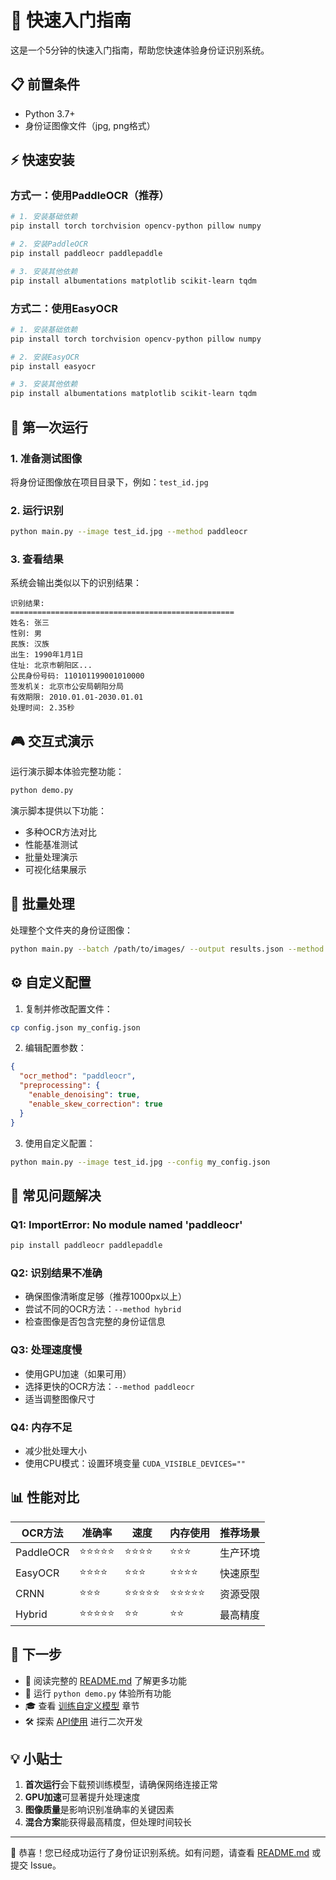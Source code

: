 # 🚀 快速入门指南

这是一个5分钟的快速入门指南，帮助您快速体验身份证识别系统。

## 📋 前置条件

- Python 3.7+
- 身份证图像文件（jpg, png格式）

## ⚡ 快速安装

### 方式一：使用PaddleOCR（推荐）

```bash
# 1. 安装基础依赖
pip install torch torchvision opencv-python pillow numpy

# 2. 安装PaddleOCR
pip install paddleocr paddlepaddle

# 3. 安装其他依赖
pip install albumentations matplotlib scikit-learn tqdm
```

### 方式二：使用EasyOCR

```bash
# 1. 安装基础依赖
pip install torch torchvision opencv-python pillow numpy

# 2. 安装EasyOCR
pip install easyocr

# 3. 安装其他依赖  
pip install albumentations matplotlib scikit-learn tqdm
```

## 🎯 第一次运行

### 1. 准备测试图像
将身份证图像放在项目目录下，例如：`test_id.jpg`

### 2. 运行识别
```bash
python main.py --image test_id.jpg --method paddleocr
```

### 3. 查看结果
系统会输出类似以下的识别结果：
```
识别结果:
==================================================
姓名: 张三
性别: 男
民族: 汉族
出生: 1990年1月1日
住址: 北京市朝阳区...
公民身份号码: 110101199001010000
签发机关: 北京市公安局朝阳分局
有效期限: 2010.01.01-2030.01.01
处理时间: 2.35秒
```

## 🎮 交互式演示

运行演示脚本体验完整功能：

```bash
python demo.py
```

演示脚本提供以下功能：
- 多种OCR方法对比
- 性能基准测试
- 批量处理演示
- 可视化结果展示

## 📁 批量处理

处理整个文件夹的身份证图像：

```bash
python main.py --batch /path/to/images/ --output results.json --method paddleocr
```

## ⚙️ 自定义配置

1. 复制并修改配置文件：
```bash
cp config.json my_config.json
```

2. 编辑配置参数：
```json
{
  "ocr_method": "paddleocr",
  "preprocessing": {
    "enable_denoising": true,
    "enable_skew_correction": true
  }
}
```

3. 使用自定义配置：
```bash
python main.py --image test_id.jpg --config my_config.json
```

## 🔧 常见问题解决

### Q1: ImportError: No module named 'paddleocr'
```bash
pip install paddleocr paddlepaddle
```

### Q2: 识别结果不准确
- 确保图像清晰度足够（推荐1000px以上）
- 尝试不同的OCR方法：`--method hybrid`
- 检查图像是否包含完整的身份证信息

### Q3: 处理速度慢
- 使用GPU加速（如果可用）
- 选择更快的OCR方法：`--method paddleocr`
- 适当调整图像尺寸

### Q4: 内存不足
- 减少批处理大小
- 使用CPU模式：设置环境变量 `CUDA_VISIBLE_DEVICES=""`

## 📊 性能对比

| OCR方法 | 准确率 | 速度 | 内存使用 | 推荐场景 |
|---------|--------|------|----------|----------|
| PaddleOCR | ⭐⭐⭐⭐⭐ | ⭐⭐⭐⭐ | ⭐⭐⭐ | 生产环境 |
| EasyOCR | ⭐⭐⭐⭐ | ⭐⭐⭐ | ⭐⭐⭐⭐ | 快速原型 |
| CRNN | ⭐⭐⭐ | ⭐⭐⭐⭐⭐ | ⭐⭐⭐⭐⭐ | 资源受限 |
| Hybrid | ⭐⭐⭐⭐⭐ | ⭐⭐ | ⭐⭐ | 最高精度 |

## 🎯 下一步

- 📖 阅读完整的 [README.md](README.md) 了解更多功能
- 🧪 运行 `python demo.py` 体验所有功能
- 🎓 查看 [训练自定义模型](README.md#训练自定义模型) 章节
- 🛠️ 探索 [API使用](README.md#api-使用) 进行二次开发

## 💡 小贴士

1. **首次运行**会下载预训练模型，请确保网络连接正常
2. **GPU加速**可显著提升处理速度
3. **图像质量**是影响识别准确率的关键因素
4. **混合方案**能获得最高精度，但处理时间较长

---

🎉 恭喜！您已经成功运行了身份证识别系统。如有问题，请查看 [README.md](README.md) 或提交 Issue。 